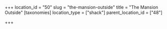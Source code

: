 +++
location_id = "50"
slug = "the-mansion-outside"
title = "The Mansion Outside"
[taxonomies]
location_type = ["shack"]
parent_location_id = ["48"]

+++


